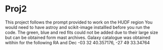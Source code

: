 # Proj2
This project follows the prompt provided to work on the HUDF region 
You would need to have astroy and scikit-image installled before you run the code.
The green, blue and red fits could not be added due to their large size but can be obtained form mast archives.
Galaxy catalogue was obtained witihin for the following RA and Dec -03 32 40.357176, -27 49 33.34764
